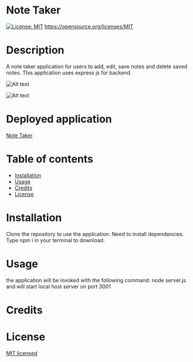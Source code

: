 # Note Taker

  [![License: MIT](https://img.shields.io/badge/License-MIT-yellow.svg)](https://opensource.org/licenses/MIT)
  https://opensource.org/licenses/MIT
  # Description
  A note taker application for users to add, edit, save notes and delete saved notes. This application uses express js for backend. 

  ![Alt text](/note-taker/assets/src/Images/note%201%20(2).png?raw=true "main page")

  ![Alt text](/note-taker/assets/src/Images/note%202.png?raw=true "main page")

  # Deployed application

  [Note Taker](https://infinite-hollows-55167.herokuapp.com/)
  

  Table of contents
  =================

  * [Installation](#installation)
  * [Usage](#usage)
  * [Credits](#credits)
  * [License](#license)

  # Installation
  Clone the repository to use the application. Need to install dependencies. Type npm i in your terminal to download.
 
  
  # Usage
  the application will be invoked with the following command: node server.js and will start local host server on port 3001
  
  # Credits
  
  
  # License
  [MIT licensed](https://opensource.org/licenses/MIT) 
  